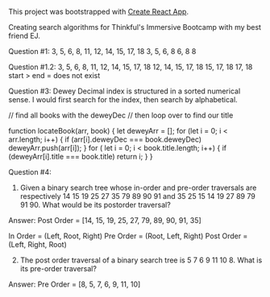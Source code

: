 This project was bootstrapped with [Create React App](https://github.com/facebook/create-react-app).

Creating search algorithms for Thinkful's Immersive Bootcamp with my best friend EJ.

Question #1:
3, 5, 6, 8, 11, 12, 14, 15, 17, 18
3, 5, 6, 8
6, 8
8

Question #1.2:
3, 5, 6, 8, 11, 12, 14, 15, 17, 18
12, 14, 15, 17, 18
15, 17, 18
17, 18
start > end = does not exist

Question #3:
Dewey Decimal index is structured in a sorted numerical sense. I would first search for the index, then search by alphabetical. 

// find all books with the deweyDec
// then loop over to find our title

function locateBook(arr, book) {
  let deweyArr = [];
  for (let i = 0; i < arr.length; i++) {
    if (arr[i].deweyDec === book.deweyDec)
      deweyArr.push(arr[i]);
  }
  for ( let i = 0; i < book.title.length; i++) {
    if (deweyArr[i].title === book.title)
      return i;
  }
}

Question #4: 

1) Given a binary search tree whose in-order and pre-order traversals are respectively 14 15 19 25 27 35 79 89 90 91 and 35 25 15 14 19 27 89 79 91 90. What would be its postorder traversal?

Answer: Post Order = [14, 15, 19, 25, 27, 79, 89, 90, 91, 35]

In Order = (Left, Root, Right)
Pre Order = (Root, Left, Right)
Post Order = (Left, Right, Root)

2) The post order traversal of a binary search tree is 5 7 6 9 11 10 8. What is its pre-order traversal?

Answer: Pre Order = [8, 5, 7, 6, 9, 11, 10]